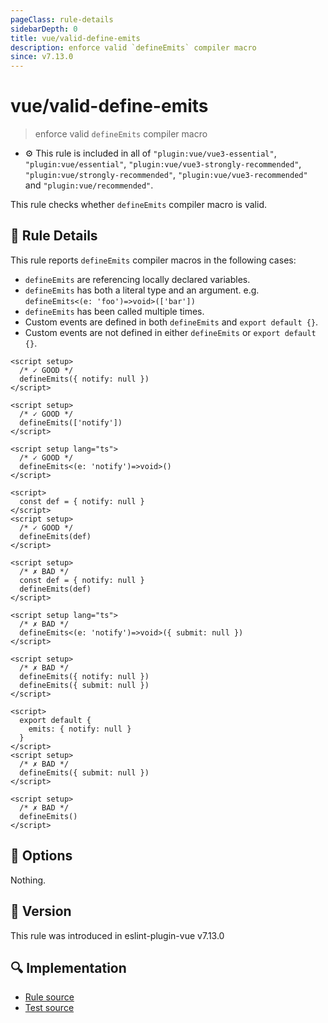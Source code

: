 ```yaml
---
pageClass: rule-details
sidebarDepth: 0
title: vue/valid-define-emits
description: enforce valid `defineEmits` compiler macro
since: v7.13.0
---
```

# vue/valid-define-emits

> enforce valid `defineEmits` compiler macro

- :gear: This rule is included in all of `"plugin:vue/vue3-essential"`, `"plugin:vue/essential"`, `"plugin:vue/vue3-strongly-recommended"`, `"plugin:vue/strongly-recommended"`, `"plugin:vue/vue3-recommended"` and `"plugin:vue/recommended"`.

This rule checks whether `defineEmits` compiler macro is valid.

## :book: Rule Details

This rule reports `defineEmits` compiler macros in the following cases:

- `defineEmits` are referencing locally declared variables.
- `defineEmits` has both a literal type and an argument. e.g. `defineEmits<(e: 'foo')=>void>(['bar'])`
- `defineEmits` has been called multiple times.
- Custom events are defined in both `defineEmits` and `export default {}`.
- Custom events are not defined in either `defineEmits` or `export default {}`.

<eslint-code-block :rules="{'vue/valid-define-emits': ['error']}">

```vue
<script setup>
  /* ✓ GOOD */
  defineEmits({ notify: null })
</script>
```

</eslint-code-block>

<eslint-code-block :rules="{'vue/valid-define-emits': ['error']}">

```vue
<script setup>
  /* ✓ GOOD */
  defineEmits(['notify'])
</script>
```

</eslint-code-block>

```vue
<script setup lang="ts">
  /* ✓ GOOD */
  defineEmits<(e: 'notify')=>void>()
</script>
```

<eslint-code-block :rules="{'vue/valid-define-emits': ['error']}">

```vue
<script>
  const def = { notify: null }
</script>
<script setup>
  /* ✓ GOOD */
  defineEmits(def)
</script>
```

</eslint-code-block>

<eslint-code-block :rules="{'vue/valid-define-emits': ['error']}">

```vue
<script setup>
  /* ✗ BAD */
  const def = { notify: null }
  defineEmits(def)
</script>
```

</eslint-code-block>

```vue
<script setup lang="ts">
  /* ✗ BAD */
  defineEmits<(e: 'notify')=>void>({ submit: null })
</script>
```

<eslint-code-block :rules="{'vue/valid-define-emits': ['error']}">

```vue
<script setup>
  /* ✗ BAD */
  defineEmits({ notify: null })
  defineEmits({ submit: null })
</script>
```

</eslint-code-block>

<eslint-code-block :rules="{'vue/valid-define-emits': ['error']}">

```vue
<script>
  export default {
    emits: { notify: null }
  }
</script>
<script setup>
  /* ✗ BAD */
  defineEmits({ submit: null })
</script>
```

</eslint-code-block>

<eslint-code-block :rules="{'vue/valid-define-emits': ['error']}">

```vue
<script setup>
  /* ✗ BAD */
  defineEmits()
</script>
```

</eslint-code-block>

## :wrench: Options

Nothing.

## :rocket: Version

This rule was introduced in eslint-plugin-vue v7.13.0

## :mag: Implementation

- [Rule source](https://github.com/vuejs/eslint-plugin-vue/blob/master/lib/rules/valid-define-emits.js)
- [Test source](https://github.com/vuejs/eslint-plugin-vue/blob/master/tests/lib/rules/valid-define-emits.js)
